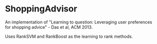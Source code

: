 ShoppingAdvisor
===============

An implementation of "Learning to question: Leveraging user preferences for shopping advice" - Das et al, ACM 2013.

Uses RankSVM and RankBoost as the learning to rank methods.
